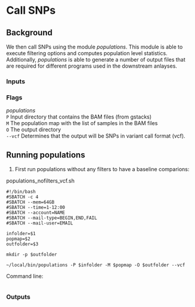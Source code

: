 # Call SNPs

## Background

We then call SNPs using the module *populations*. This module is able to execute filtering options and computes population level statistics. Additionally, *populations* is able to generate a number of output files that are required for different programs used in the downstream anlayses. 


### Inputs

### Flags
*populations*  
`P` Input directory that contains the BAM files (from gstacks)  
`M` The population map with the list of samples in the BAM files   
`O` The output directory  
`--vcf` Determines that the output will be SNPs in variant call format (vcf).

## Running populations
1) First run populations without any filters to have a baseline comparions:

populations_nofilters_vcf.sh
```
#!/bin/bash
#SBATCH -c 4
#SBATCH --mem=64GB
#SBATCH --time=1-12:00
#SBATCH --account=NAME
#SBATCH --mail-type=BEGIN,END,FAIL
#SBATCH --mail-user=EMAIL

infolder=$1
popmap=$2
outfolder=$3

mkdir -p $outfolder

~/local/bin/populations -P $infolder -M $popmap -O $outfolder --vcf

```
Command line:
```

```
### Outputs
